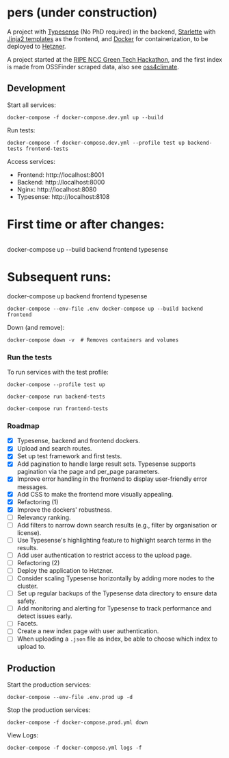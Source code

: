 # pers (under construction)

A project with [Typesense](https://typesense.org/) (No PhD required) in the backend, 
[Starlette](https://www.starlette.io/) with [Jinja2 templates](https://jinja.palletsprojects.com/en/stable/) as the 
frontend, and [Docker](https://www.docker.com/) for containerization, to be deployed to 
[Hetzner](https://www.hetzner.com/).

A project started at the 
[RIPE NCC Green Tech Hackathon](https://labs.ripe.net/author/becha/celebrating-green-tech-hackathon-results/), and 
the first index is made from OSSFinder scraped data, also see [oss4climate](https://github.com/Pierre-VF/oss4climate).

## Development

Start all services:

```commandline
docker-compose -f docker-compose.dev.yml up --build
```

Run tests:

```commandline
docker-compose -f docker-compose.dev.yml --profile test up backend-tests frontend-tests
```

Access services:

* Frontend: http://localhost:8001
* Backend: http://localhost:8000
* Nginx: http://localhost:8080
* Typesense: http://localhost:8108

# First time or after changes:

```commandline

```
docker-compose up --build backend frontend typesense

# Subsequent runs:
docker-compose up backend frontend typesense

```commandline
docker-compose --env-file .env docker-compose up --build backend frontend
```

Down (and remove):
```commandline
docker-compose down -v  # Removes containers and volumes
```

### Run the tests

To run services with the test profile:

```commandline
docker-compose --profile test up
```

```commandline
docker-compose run backend-tests
```

```commandline
docker-compose run frontend-tests
```

### Roadmap

- [x] Typesense, backend and frontend dockers.
- [x] Upload and search routes.
- [x] Set up test framework and first tests.
- [x] Add pagination to handle large result sets. Typesense supports pagination via the page and per_page parameters.
- [x] Improve error handling in the frontend to display user-friendly error messages.
- [x] Add CSS to make the frontend more visually appealing.
- [x] Refactoring (1)
- [x] Improve the dockers' robustness.
- [ ] Relevancy ranking.
- [ ] Add filters to narrow down search results (e.g., filter by organisation or license).
- [ ] Use Typesense's highlighting feature to highlight search terms in the results.
- [ ] Add user authentication to restrict access to the upload page.
- [ ] Refactoring (2)
- [ ] Deploy the application to Hetzner.
- [ ] Consider scaling Typesense horizontally by adding more nodes to the cluster.
- [ ] Set up regular backups of the Typesense data directory to ensure data safety.
- [ ] Add monitoring and alerting for Typesense to track performance and detect issues early.
- [ ] Facets.
- [ ] Create a new index page with user authentication.
- [ ] When uploading a `.json` file as index, be able to choose which index to upload to.

## Production

Start the production services:

```commandline
docker-compose --env-file .env.prod up -d
```

Stop the production services:

```commandline
docker-compose -f docker-compose.prod.yml down
```
    
View Logs:

```commandline
docker-compose -f docker-compose.yml logs -f
```

